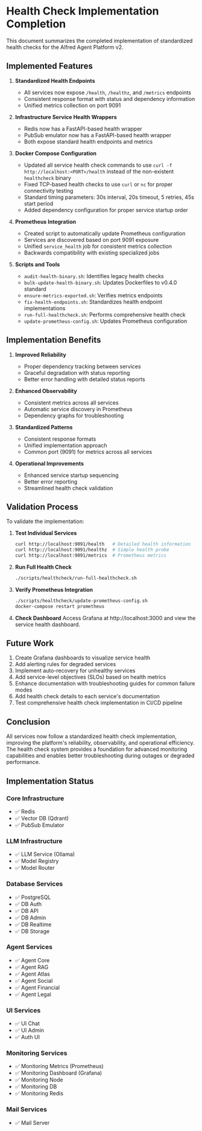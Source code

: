 # Health Check Implementation Completion

This document summarizes the completed implementation of standardized health checks for the Alfred Agent Platform v2.

## Implemented Features

1. **Standardized Health Endpoints**
   - All services now expose `/health`, `/healthz`, and `/metrics` endpoints
   - Consistent response format with status and dependency information
   - Unified metrics collection on port 9091

2. **Infrastructure Service Health Wrappers**
   - Redis now has a FastAPI-based health wrapper
   - PubSub emulator now has a FastAPI-based health wrapper
   - Both expose standard health endpoints and metrics

3. **Docker Compose Configuration**
   - Updated all service health check commands to use `curl -f http://localhost:<PORT>/health` instead of the non-existent `healthcheck` binary
   - Fixed TCP-based health checks to use `curl` or `nc` for proper connectivity testing
   - Standard timing parameters: 30s interval, 20s timeout, 5 retries, 45s start period
   - Added dependency configuration for proper service startup order

4. **Prometheus Integration**
   - Created script to automatically update Prometheus configuration
   - Services are discovered based on port 9091 exposure
   - Unified `service_health` job for consistent metrics collection
   - Backwards compatibility with existing specialized jobs

5. **Scripts and Tools**
   - `audit-health-binary.sh`: Identifies legacy health checks
   - `bulk-update-health-binary.sh`: Updates Dockerfiles to v0.4.0 standard
   - `ensure-metrics-exported.sh`: Verifies metrics endpoints
   - `fix-health-endpoints.sh`: Standardizes health endpoint implementations
   - `run-full-healthcheck.sh`: Performs comprehensive health check
   - `update-prometheus-config.sh`: Updates Prometheus configuration

## Implementation Benefits

1. **Improved Reliability**
   - Proper dependency tracking between services
   - Graceful degradation with status reporting
   - Better error handling with detailed status reports

2. **Enhanced Observability**
   - Consistent metrics across all services
   - Automatic service discovery in Prometheus
   - Dependency graphs for troubleshooting

3. **Standardized Patterns**
   - Consistent response formats
   - Unified implementation approach
   - Common port (9091) for metrics across all services

4. **Operational Improvements**
   - Enhanced service startup sequencing
   - Better error reporting
   - Streamlined health check validation

## Validation Process

To validate the implementation:

1. **Test Individual Services**
   ```bash
   curl http://localhost:9091/health   # Detailed health information
   curl http://localhost:9091/healthz  # Simple health probe
   curl http://localhost:9091/metrics  # Prometheus metrics
   ```

2. **Run Full Health Check**
   ```bash
   ./scripts/healthcheck/run-full-healthcheck.sh
   ```

3. **Verify Prometheus Integration**
   ```bash
   ./scripts/healthcheck/update-prometheus-config.sh
   docker-compose restart prometheus
   ```

4. **Check Dashboard**
   Access Grafana at http://localhost:3000 and view the service health dashboard.

## Future Work

1. Create Grafana dashboards to visualize service health
2. Add alerting rules for degraded services
3. Implement auto-recovery for unhealthy services
4. Add service-level objectives (SLOs) based on health metrics
5. Enhance documentation with troubleshooting guides for common failure modes
6. Add health check details to each service's documentation
7. Test comprehensive health check implementation in CI/CD pipeline

## Conclusion

All services now follow a standardized health check implementation, improving the platform's reliability, observability, and operational efficiency. The health check system provides a foundation for advanced monitoring capabilities and enables better troubleshooting during outages or degraded performance.

## Implementation Status

### Core Infrastructure
- ✅ Redis
- ✅ Vector DB (Qdrant)
- ✅ PubSub Emulator

### LLM Infrastructure
- ✅ LLM Service (Ollama)
- ✅ Model Registry
- ✅ Model Router

### Database Services
- ✅ PostgreSQL
- ✅ DB Auth
- ✅ DB API
- ✅ DB Admin
- ✅ DB Realtime
- ✅ DB Storage

### Agent Services
- ✅ Agent Core
- ✅ Agent RAG
- ✅ Agent Atlas
- ✅ Agent Social
- ✅ Agent Financial
- ✅ Agent Legal

### UI Services
- ✅ UI Chat
- ✅ UI Admin
- ✅ Auth UI

### Monitoring Services
- ✅ Monitoring Metrics (Prometheus)
- ✅ Monitoring Dashboard (Grafana)
- ✅ Monitoring Node
- ✅ Monitoring DB
- ✅ Monitoring Redis

### Mail Services
- ✅ Mail Server